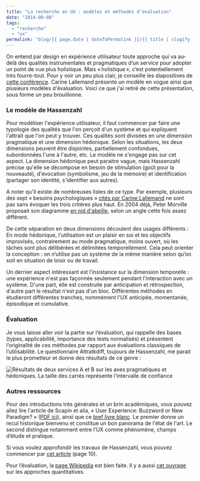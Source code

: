 ```yaml
---
title: "La recherche en UX : modèles et méthodes d’évaluation"
date: "2014-08-08"
tags:
  - "recherche"
  - "ux"
permalink: "blog/{{ page.date | dateToPermalink }}/{{ title | slugify }}/"
---
```


On entend par design en expérience utilisateur toute approche qui va au-delà des qualités instrumentales et pragmatiques d’un service pour adopter un point de vue plus holistique. Mais « holistique », c’est potentiellement très fourre-tout. Pour y voir un peu plus clair, je conseille les diapositives de [cette conférence](http://fr.slideshare.net/flupa/journe-thmatique-ateliers-ux-evaluation-ux-carine-lallemand). Carine Lallemand présente un modèle en vogue ainsi que plusieurs modèles d'évaluation. Voici ce que j'ai retiré de cette présentation, sous forme un peu brouillonne.

### Le modèle de Hassenzahl

Pour modéliser l'expérience utilisateur, il faut commencer par faire une typologie des qualités que l'on perçoit d'un système et qui expliquent l'attrait que l'on peut y trouver. Ces qualités sont divisées en une dimension pragmatique et une dimension hédonique. Selon les situations, les deux dimensions peuvent être disjointes, partiellement confondues, subordonnées l'une à l'autre, etc. Le modèle ne s'engage pas sur cet aspect. La dimension hédonique peut paraitre vague, mais Hassenzahl précise qu'elle se décompose en besoin de stimulation (goût pour la nouveauté), d'évocation (symbolisme, jeu de la mémoire) et identification (partager son identité, s'identifier aux autres).

A noter qu'il existe de nombreuses listes de ce type. Par exemple, plusieurs des sept « besoins psychologiques » [cités par Carine Lallemand](http://uxmind.eu/portfolio/ux-design-and-evaluation-cards/) ne sont pas sans évoquer les trois critères plus haut. En 2004 déjà, Peter Morville proposait son diagramme [en nid d'abeille](http://semanticstudios.com/publications/semantics/000029.php), selon un angle cette fois assez différent.

De cette séparation en deux dimensions découlent des usages différents : En mode hédonique, l'utilisation est un plaisir en soi et les objectifs improvisés, contrairement au mode pragmatique, moins ouvert, où les tâches sont plus délibérées et délimitées temporellement. Cela peut orienter la conception : on n’utilise pas un système de la même manière selon qu’on soit en situation de loisir ou de travail.

Un dernier aspect intéressant est l’insistance sur la dimension temporelle : une expérience n'est pas façonnée seulement pendant l'interaction avec un système. D'une part, elle est construite par anticipation et rétrospection, d'autre part le résultat n'est pas d'un bloc. Différentes méthodes en étudieront différentes tranches, nommément l'UX anticipée, momentanée, épisodique et cumulative.

### Évaluation

Je vous laisse aller voir la partie sur l’évaluation, qui rappelle des bases (types, applicabilité, importance des tests normalisés) et présentent l’originalité de ces méthodes par rapport aux évaluations classiques de l’utilisabilité. Le questionnaire Attratkdiff, toujours de Hassenzahl, me parait le plus prometteur et donne des résultats de ce genre :

![Résultats de deux services A et B sur les axes pragmatiques et hédoniques. La taille des carrés représente l’intervalle de confiance](/assets/images/Attrakdiff.png " Résultats de deux services A et B sur les axes pragmatiques et hédoniques. La taille des carrés représente l’intervalle de confiance")

### Autres ressources

Pour des introductions très générales et un brin académiques, vous pouvez allez lire l'article de Scapin et alia, « User Experience: Buzzword or New Paradigm? » ([PDF ici](http://www.thinkmind.org/download.php?articleid=achi_2012_13_40_20153)), ainsi que ce [bref livre blanc](http://www.allaboutux.org/uxwhitepaper). Le premier donne un recul historique bienvenu et constitue un bon panorama de l'état de l'art. Le second distingue notamment entre l’UX comme phénomène, champs d’étude et pratique.

Si vous voulez approfondir les travaux de Hassenzahl, vous pouvez commencer par [cet article](https://www.academia.edu/2880396/The_hedonic_pragmatic_model_of_user_experience) (page 10).

Pour l’évaluation, la [page Wikipedia](https://en.wikipedia.org/wiki/User_experience_evaluation) est bien faite. Il y a aussi [cet ouvrage](http://uxmag.com/resources/quantifying-the-user-experience-practical-statistics-for-user-research-0) sur les approches quantitatives.
